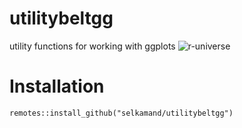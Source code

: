 # utilitybeltgg
utility functions for working with ggplots
![r-universe](https://r-lib.r-universe.dev/badges/utilitybeltgg)


# Installation
```
remotes::install_github("selkamand/utilitybeltgg")
```
